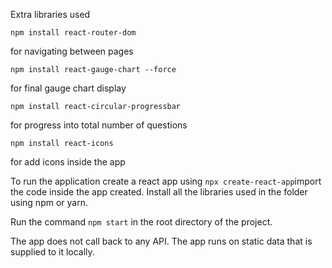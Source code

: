 Extra libraries used
```
npm install react-router-dom
``` 
for navigating between pages
```
npm install react-gauge-chart --force
``` 
for final gauge chart display
```
npm install react-circular-progressbar
``` 
for progress into total number of questions
```
npm install react-icons 
``` 
for add icons inside the app

To run the application create a react app using ```npx create-react-app```import the code inside the app created. Install all the libraries used in the folder using npm or yarn.

Run the command ```npm start``` in the root directory of the project.

The app does not call back to any API. The app runs on static data that is supplied to it locally.
